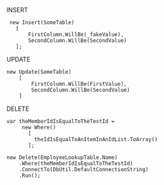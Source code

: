 
INSERT
    
     new Insert(SomeTable)
       [
           FirstColumn.WillBe(_fakeValue),
           SecondColumn.WillBe(SecondValue)
       ];


UPDATE

    new Update(SomeTable)
        [
            FirstColumn.WillBe(FirstValue),
            SecondColumn.WillBe(SecondValue)
        ]

DELETE
     
    var theMemberIdIsEqualToTheTestId = 
         new Where()
           [
             theIdIsEqualToAnItemInAnIdList.ToArray()
           ];

    new Delete(EmployeeLookupTable.Name)
        .Where(theMemberIdIsEqualToTheTestId)
        .ConnectTo(DbUtil.DefaultConnectionString)
        .Run();
